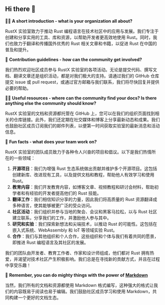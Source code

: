 ## Hi there 👋

🙋‍♀️ **A short introduction - what is your organization all about?**

RustX 实验室致力于推动 Rust 编程语言在技术社区中的应用与发展。我们专注于创建和分享实用的工具、库和资源，以帮助开发者更高效地使用 Rust。同时，我们也致力于翻译和传播国外优秀的 Rust 相关文章和书籍，以促进 Rust 在中国的普及和提升。

🌈 **Contribution guidelines - how can the community get involved?**

我们热烈欢迎社区成员参与 RustX 实验室的各项活动。无论是提交代码、撰写文档、翻译文章还是组织活动，都是对我们极大的支持。请通过我们的 GitHub 仓库提交 issue 或 pull request，或通过官方邮箱与我们联系，我们将尽快回复并提供必要的帮助。

👩‍💻 **Useful resources - where can the community find your docs? Is there anything else the community should know?**

RustX 实验室的文档和资源都托管在 GitHub 上，您可以在我们的组织页面找到相关的仓库链接。此外，我们还定期在社交媒体和博客上分享最新动态和成果。我们也鼓励社区成员订阅我们的邮件列表，以便第一时间获取实验室的最新消息和活动信息。

🍿 **Fun facts - what does your team work on?**

RustX 实验室的团队成员致力于各种令人兴奋的项目和倡议。以下是我们热情所在的一些领域：
1. **开源项目**：我们为增强 Rust 生态系统做出贡献并维护多个开源项目。这包括创建新库、改进现有工具，以及提供文档和教程，帮助他人有效学习和使用 Rust。
2. **教育内容**：我们开发教育内容，如博客文章、视频教程和研讨会材料，帮助初学者和有经验的开发者提高他们的 Rust 技能。
3. **翻译工作**：我们相信知识分享的力量，因此我们将高质量的 Rust 资源翻译成多种语言，使其能够被更广泛的受众访问。
4. **社区活动**：我们组织并参与当地的聚会、会议和黑客马拉松，以与 Rust 社区建立联系，分享我们的工作，并激励他人参与其中。
5. **研究和实验**：我们探索新想法和尖端技术，以推动 Rust 的可能性。这包括在嵌入式系统、WebAssembly 和 IoT 等领域实验 Rust。
6. **合作**：我们与其他组织和个人合作，这些组织和个体与我们有着共同的愿景，即推进 Rust 编程语言及其社区的发展。

我们的团队由开发者、教育工作者、作家和设计师组成，他们都对 Rust 拥有热爱，并渴望对技术社区产生积极影响。我们总是在寻找新的贡献方式，并且在过程中享受乐趣！

🧙 **Remember, you can do mighty things with the power of [Markdown](https://docs.github.com/github/writing-on-github/getting-started-with-writing-and-formatting-on-github/basic-writing-and-formatting-syntax)**

当然，我们所有的文档和资源都使用 Markdown 格式编写，这种强大的格式让我们的内容既易于阅读也易于编辑。我们鼓励社区成员学习和使用 Markdown，共同构建一个更好的文档生态。

